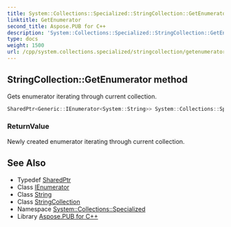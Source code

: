 ```yaml
---
title: System::Collections::Specialized::StringCollection::GetEnumerator method
linktitle: GetEnumerator
second_title: Aspose.PUB for C++
description: 'System::Collections::Specialized::StringCollection::GetEnumerator method. Gets enumerator iterating through current collection in C++.'
type: docs
weight: 1500
url: /cpp/system.collections.specialized/stringcollection/getenumerator/
---
```

## StringCollection::GetEnumerator method


Gets enumerator iterating through current collection.

```cpp
SharedPtr<Generic::IEnumerator<System::String>> System::Collections::Specialized::StringCollection::GetEnumerator() override
```


### ReturnValue

Newly created enumerator iterating through current collection.

## See Also

* Typedef [SharedPtr](../../../system/sharedptr/)
* Class [IEnumerator](../../../system.collections.generic/ienumerator/)
* Class [String](../../../system/string/)
* Class [StringCollection](../)
* Namespace [System::Collections::Specialized](../../)
* Library [Aspose.PUB for C++](../../../)
